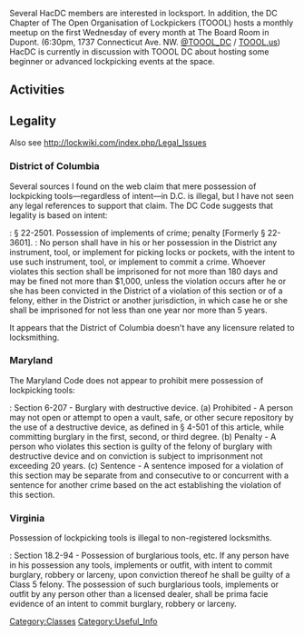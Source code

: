 Several HacDC members are interested in locksport. In addition, the DC
Chapter of The Open Organisation of Lockpickers (TOOOL) hosts a monthly
meetup on the first Wednesday of every month at The Board Room in
Dupont. (6:30pm, 1737 Connecticut Ave. NW.
[\@TOOOL_DC](http://www.twitter.com/TOOOL_DC) /
[TOOOL.us](http://toool.us/)) HacDC is currently in discussion with
TOOOL DC about hosting some beginner or advanced lockpicking events at
the space.

## Activities

## Legality

Also see <http://lockwiki.com/index.php/Legal_Issues>

### District of Columbia

Several sources I found on the web claim that mere possession of
lockpicking tools—regardless of intent—in D.C. is illegal, but I have
not seen any legal references to support that claim. The DC Code
suggests that legality is based on intent:

:   § 22-2501. Possession of implements of crime; penalty \[Formerly §
    22-3601\].
:   No person shall have in his or her possession in the District any
    instrument, tool, or implement for picking locks or pockets, with
    the intent to use such instrument, tool, or implement to commit a
    crime. Whoever violates this section shall be imprisoned for not
    more than 180 days and may be fined not more than \$1,000, unless
    the violation occurs after he or she has been convicted in the
    District of a violation of this section or of a felony, either in
    the District or another jurisdiction, in which case he or she shall
    be imprisoned for not less than one year nor more than 5 years.

It appears that the District of Columbia doesn't have any licensure
related to locksmithing.

### Maryland

The Maryland Code does not appear to prohibit mere possession of
lockpicking tools:

:   Section 6-207 - Burglary with destructive device. (a) Prohibited - A
    person may not open or attempt to open a vault, safe, or other
    secure repository by the use of a destructive device, as defined in
    § 4-501 of this article, while committing burglary in the first,
    second, or third degree. (b) Penalty - A person who violates this
    section is guilty of the felony of burglary with destructive device
    and on conviction is subject to imprisonment not exceeding 20
    years. (c) Sentence - A sentence imposed for a violation of this
    section may be separate from and consecutive to or concurrent with a
    sentence for another crime based on the act establishing the
    violation of this section.

### Virginia

Possession of lockpicking tools is illegal to non-registered locksmiths.

:   Section 18.2-94 - Possession of burglarious tools, etc. If any
    person have in his possession any tools, implements or outfit, with
    intent to commit burglary, robbery or larceny, upon conviction
    thereof he shall be guilty of a Class 5 felony. The possession of
    such burglarious tools, implements or outfit by any person other
    than a licensed dealer, shall be prima facie evidence of an intent
    to commit burglary, robbery or larceny.

[Category:Classes](Category:Classes)
[Category:Useful_Info](Category:Useful_Info)
